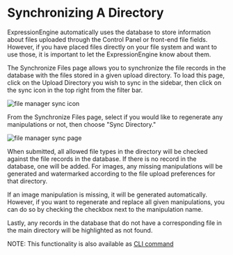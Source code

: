 <!--
    This source file is part of the open source project
    ExpressionEngine User Guide (https://github.com/ExpressionEngine/ExpressionEngine-User-Guide)

    @link      https://expressionengine.com/
    @copyright Copyright (c) 2003-2020, Packet Tide, LLC (https://packettide.com)
    @license   https://expressionengine.com/license Licensed under Apache License, Version 2.0
-->
# Synchronizing A Directory

ExpressionEngine automatically uses the database to store information about files uploaded through the Control Panel or front-end file fields. However, if you have placed files directly on your file system and want to use those, it is important to let the ExpressionEngine know about them.

The Synchronize Files page allows you to synchronize the file records in the database with the files stored in a given upload directory. To load this page, click on the Upload Directory you wish to sync in the sidebar, then click on the sync icon in the top right from the filter bar.

![file manager sync icon](_images/file_manager_sync.png)

From the Synchronize Files page, select if you would like to regenerate any manipulations or not, then choose "Sync Directory."

![file manager sync page](_images/file_manager_sync_page.png)

When submitted, all allowed file types in the directory will be checked against the file records in the database. If there is no record in the database, one will be added. For images, any missing manipulations will be generated and watermarked according to the file upload preferences for that directory.

If an image manipulation is missing, it will be generated automatically. However, if you want to regenerate and replace all given manipulations, you can do so by checking the checkbox next to the manipulation name.

Lastly, any records in the database that do not have a corresponding file in the main directory will be highlighted as not found.

NOTE: This functionality is also available as [CLI command](cli/built-in-commands/sync.md#syncupload-directory)